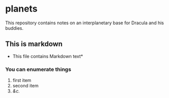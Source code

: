 # planets

This repository contains notes on an interplanetary 
base for Dracula and his buddies.

## This is markdown

* This file contains Markdown text*

### You can enumerate things

1. first item
2. second item
1. *&c.*
